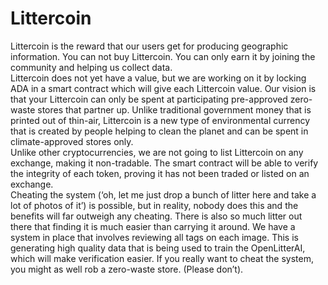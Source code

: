 # Littercoin

Littercoin is the reward that our users get for producing geographic information. You can not buy Littercoin. You can only earn it by joining the community and helping us collect data.<br />
Littercoin does not yet have a value, but we are working on it by locking ADA in a smart contract which will give each Littercoin value. Our vision is that your Littercoin can only be spent at participating pre-approved zero-waste stores that partner up. Unlike traditional government money that is printed out of thin-air, Littercoin is a new type of environmental currency that is created by people helping to clean the planet and can be spent in climate-approved stores only.<br />
Unlike other cryptocurrencies, we are not going to list Littercoin on any exchange, making it non-tradable. The smart contract will be able to verify the integrity of each token, proving it has not been traded or listed on an exchange.<br />
Cheating the system (‘oh, let me just drop a bunch of litter here and take a lot of photos of it’) is possible, but in reality, nobody does this and the benefits will far outweigh any cheating. There is also so much litter out there that finding it is much easier than carrying it around. We have a system in place that involves reviewing all tags on each image. This is generating high quality data that is being used to train the OpenLitterAI, which will make verification easier. If you really want to cheat the system, you might as well rob a zero-waste store. (Please don’t).
